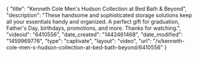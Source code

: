 {
    "title": "Kenneth Cole Men's Hudson Collection at Bed Bath & Beyond",
    "description": "These handsome and sophisticated storage solutions keep all your essentials handy and organized. A perfect gift for graduation, Father's Day, birthdays, promotions, and more. Thanks for watching.",
    "videoid": "6410556",
    "date_created": "1442461468",
    "date_modified": "1459969776",
    "type": "captivate",
    "layout": "video",
    "url": "\/v\/kenneth-cole-men-s-hudson-collection-at-bed-bath-beyond\/6410556"
}